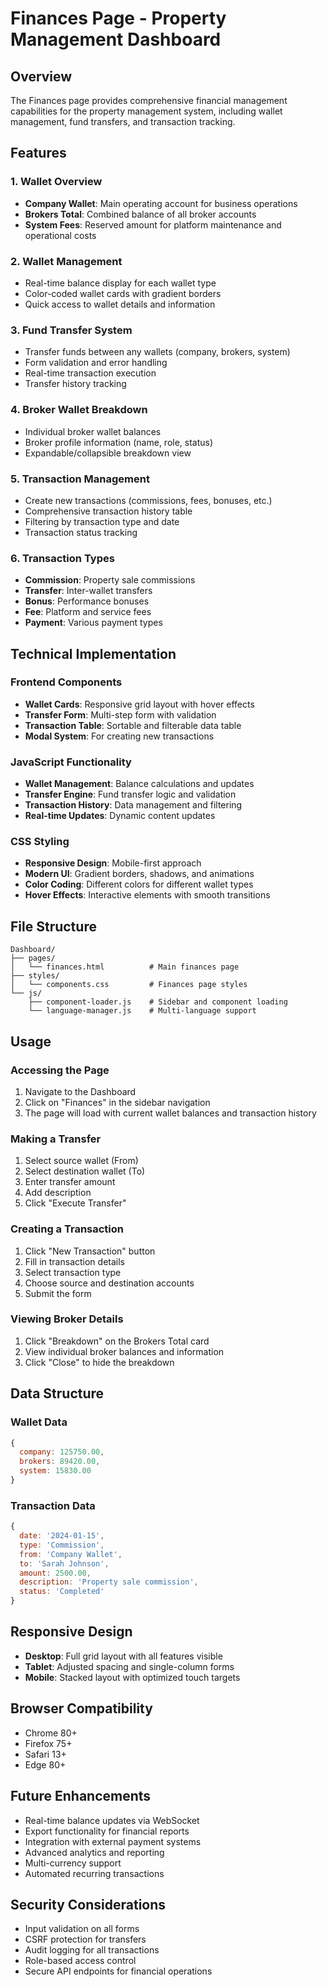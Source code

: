 # Finances Page - Property Management Dashboard

## Overview
The Finances page provides comprehensive financial management capabilities for the property management system, including wallet management, fund transfers, and transaction tracking.

## Features

### 1. Wallet Overview
- **Company Wallet**: Main operating account for business operations
- **Brokers Total**: Combined balance of all broker accounts
- **System Fees**: Reserved amount for platform maintenance and operational costs

### 2. Wallet Management
- Real-time balance display for each wallet type
- Color-coded wallet cards with gradient borders
- Quick access to wallet details and information

### 3. Fund Transfer System
- Transfer funds between any wallets (company, brokers, system)
- Form validation and error handling
- Real-time transaction execution
- Transfer history tracking

### 4. Broker Wallet Breakdown
- Individual broker wallet balances
- Broker profile information (name, role, status)
- Expandable/collapsible breakdown view

### 5. Transaction Management
- Create new transactions (commissions, fees, bonuses, etc.)
- Comprehensive transaction history table
- Filtering by transaction type and date
- Transaction status tracking

### 6. Transaction Types
- **Commission**: Property sale commissions
- **Transfer**: Inter-wallet transfers
- **Bonus**: Performance bonuses
- **Fee**: Platform and service fees
- **Payment**: Various payment types

## Technical Implementation

### Frontend Components
- **Wallet Cards**: Responsive grid layout with hover effects
- **Transfer Form**: Multi-step form with validation
- **Transaction Table**: Sortable and filterable data table
- **Modal System**: For creating new transactions

### JavaScript Functionality
- **Wallet Management**: Balance calculations and updates
- **Transfer Engine**: Fund transfer logic and validation
- **Transaction History**: Data management and filtering
- **Real-time Updates**: Dynamic content updates

### CSS Styling
- **Responsive Design**: Mobile-first approach
- **Modern UI**: Gradient borders, shadows, and animations
- **Color Coding**: Different colors for different wallet types
- **Hover Effects**: Interactive elements with smooth transitions

## File Structure
```
Dashboard/
├── pages/
│   └── finances.html          # Main finances page
├── styles/
│   └── components.css         # Finances page styles
└── js/
    ├── component-loader.js    # Sidebar and component loading
    └── language-manager.js    # Multi-language support
```

## Usage

### Accessing the Page
1. Navigate to the Dashboard
2. Click on "Finances" in the sidebar navigation
3. The page will load with current wallet balances and transaction history

### Making a Transfer
1. Select source wallet (From)
2. Select destination wallet (To)
3. Enter transfer amount
4. Add description
5. Click "Execute Transfer"

### Creating a Transaction
1. Click "New Transaction" button
2. Fill in transaction details
3. Select transaction type
4. Choose source and destination accounts
5. Submit the form

### Viewing Broker Details
1. Click "Breakdown" on the Brokers Total card
2. View individual broker balances and information
3. Click "Close" to hide the breakdown

## Data Structure

### Wallet Data
```javascript
{
  company: 125750.00,
  brokers: 89420.00,
  system: 15830.00
}
```

### Transaction Data
```javascript
{
  date: '2024-01-15',
  type: 'Commission',
  from: 'Company Wallet',
  to: 'Sarah Johnson',
  amount: 2500.00,
  description: 'Property sale commission',
  status: 'Completed'
}
```

## Responsive Design
- **Desktop**: Full grid layout with all features visible
- **Tablet**: Adjusted spacing and single-column forms
- **Mobile**: Stacked layout with optimized touch targets

## Browser Compatibility
- Chrome 80+
- Firefox 75+
- Safari 13+
- Edge 80+

## Future Enhancements
- Real-time balance updates via WebSocket
- Export functionality for financial reports
- Integration with external payment systems
- Advanced analytics and reporting
- Multi-currency support
- Automated recurring transactions

## Security Considerations
- Input validation on all forms
- CSRF protection for transfers
- Audit logging for all transactions
- Role-based access control
- Secure API endpoints for financial operations
